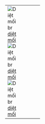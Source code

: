 <div itemscope="" itemtype="http://schema.org/Table"><table itemprop="cssSelector" content=".mytable" class="mytable">
	<tr><td>
		<div style="width: 100%;">
			<div style="max-width: 1%;"></div>
			<div style="max-width: 32%;"><img src="http://dietmoitaivungtau.com/files/assets/512-dietmoi.jpg" alt="Diệt mối br"/><br><span><a href="#" title="Diệt mối br" target="_blank">diệt mối</a></span></div>
			<div style="max-width: 1%;"></div>
			<div style="max-width: 32%;"><img src="http://dietmoitaivungtau.com/files/assets/512-dietmoi.jpg" alt="Diệt mối br"/><br><span><a href="#" title="Diệt mối br" target="_blank">diệt mối</a></span></div>
			<div style="max-width: 1%;"></div>
			<div style="max-width: 32%;"><img src="http://dietmoitaivungtau.com/files/assets/512-dietmoi.jpg" alt="Diệt mối br"/><br><span><a href="#" title="Diệt mối br" target="_blank">diệt mối</a></span></div>
			<div style="max-width: 1%;"></div>
		</div>
	</td></tr>
</table></div>
